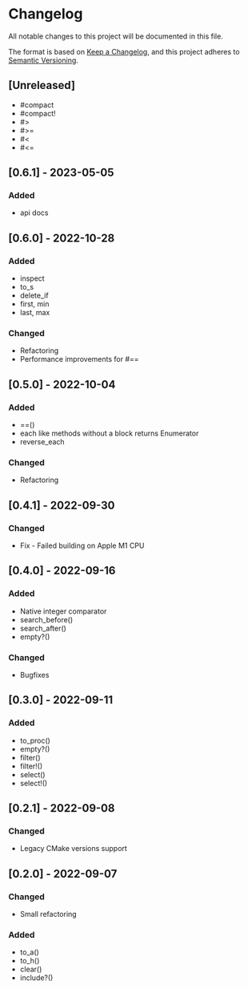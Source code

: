 # Changelog

All notable changes to this project will be documented in this file.

The format is based on [Keep a Changelog](https://keepachangelog.com/en/1.0.0/),
and this project adheres to [Semantic Versioning](https://semver.org/spec/v2.0.0.html).

## [Unreleased]

* #compact
* #compact!
* #>
* #>=
* #<
* #<=

## [0.6.1] - 2023-05-05

### Added

* api docs

## [0.6.0] - 2022-10-28

### Added

* inspect
* to_s
* delete_if
* first, min
* last, max

### Changed

* Refactoring
* Performance improvements for #==

## [0.5.0] - 2022-10-04

### Added

* ==()
* each like methods without a block returns Enumerator
* reverse_each

### Changed

* Refactoring

## [0.4.1] - 2022-09-30

### Changed

* Fix - Failed building on Apple M1 CPU

## [0.4.0] - 2022-09-16

### Added

* Native integer comparator
* search_before()
* search_after()
* empty?()

### Changed

* Bugfixes

## [0.3.0] - 2022-09-11

### Added

* to_proc()
* empty?()
* filter()
* filter!()
* select()
* select!()

## [0.2.1] - 2022-09-08

### Changed

* Legacy CMake versions support

## [0.2.0] - 2022-09-07

### Changed

* Small refactoring

### Added

* to_a()
* to_h()
* clear()
* include?()
